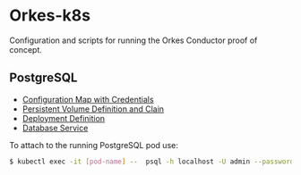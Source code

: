 # Orkes-k8s
Configuration and scripts for running the Orkes Conductor proof of concept.

## PostgreSQL
* [Configuration Map with Credentials](k8s/postgres-configmap.yaml)
* [Persistent Volume Definition and Clain](k8s/postgres-pvc-pv.yaml)
* [Deployment Definition](k8s/postgres-deployment.yaml)
* [Database Service](k8s/postgres-service.yaml)

To attach to the running PostgreSQL pod use:

```bash
$ kubectl exec -it [pod-name] --  psql -h localhost -U admin --password -p 5432 postgresdb
```